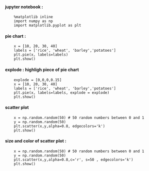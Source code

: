 #### jupyter notebook :

        %matplotlib inline
        import numpy as np
        import matplotlib.pyplot as plt

#### pie chart : 


        x = [10, 20, 30, 40]
        labels = ['rice', 'wheat', 'barley','potatoes']
        plt.pie(x, labels=labels)
        plt.show()
        
        
#### explode : highligh piece of pie chart


        explode = [0,0,0,0.15]
        x = [10, 20, 30, 40]
        labels = ['rice', 'wheat', 'barley','potatoes']
        plt.pie(x, labels=labels, explode = explode)
        plt.show()
        
        
#### scatter plot 

        x = np.random.random(50) # 50 random numbers between 0 and 1
        y = np.random.random(50)
        plt.scatter(x,y,alpha=0.8, edgecolors='k')
        plt.show()
        
        
        
#### size and color of scatter plot : 


        x = np.random.random(50) # 50 random numbers between 0 and 1
        y = np.random.random(50)
        plt.scatter(x,y,alpha=0.8,c='r', s=50 , edgecolors='k')
        plt.show()


#### 
